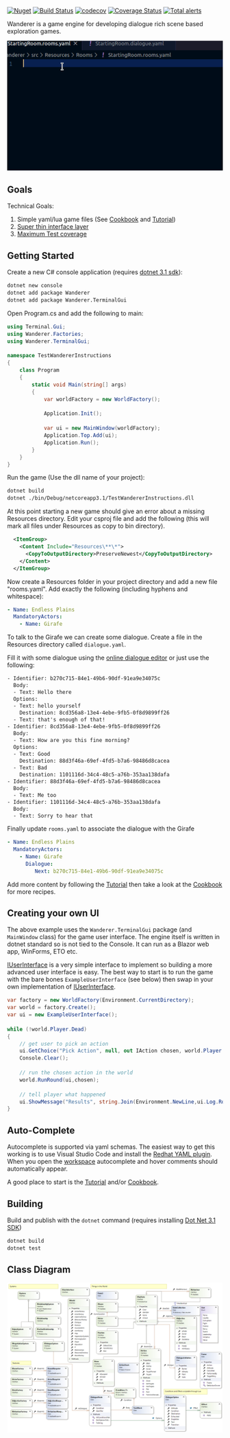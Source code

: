 [![Nuget](https://img.shields.io/nuget/v/Wanderer)](https://www.nuget.org/packages/Wanderer/) [![Build Status](https://travis-ci.com/tznind/Wanderer.svg?branch=master)](https://travis-ci.org/tznind/Wanderer) [![codecov](https://codecov.io/gh/tznind/Wanderer/branch/master/graph/badge.svg)](https://codecov.io/gh/tznind/Wanderer) [![Coverage Status](https://coveralls.io/repos/github/tznind/Wanderer/badge.svg?branch=master)](https://coveralls.io/github/tznind/Wanderer?branch=master) [![Total alerts](https://img.shields.io/lgtm/alerts/g/tznind/Wanderer.svg?logo=lgtm&logoWidth=18)](https://lgtm.com/projects/g/tznind/Wanderer/alerts/)

Wanderer is a game engine for developing dialogue rich scene based exploration games.

![Screenshot of development autocomple][coding]

## Goals

Technical Goals:

1. Simple yaml/lua game files (See [Cookbook] and [Tutorial])
2. [Super thin interface layer](./src/IUserinterface.cs)
3. [Maximum Test coverage](https://codecov.io/gh/tznind/Wanderer)

## Getting Started

Create a new C# console application (requires [dotnet 3.1 sdk](https://dotnet.microsoft.com/download)):

```bash
dotnet new console
dotnet add package Wanderer
dotnet add package Wanderer.TerminalGui
```

Open Program.cs and add the following to main:

```csharp
using Terminal.Gui;
using Wanderer.Factories;
using Wanderer.TerminalGui;

namespace TestWandererInstructions
{
    class Program
    {
        static void Main(string[] args)
        {
            var worldFactory = new WorldFactory();
            
            Application.Init();
                            
            var ui = new MainWindow(worldFactory);
            Application.Top.Add(ui);
            Application.Run();             
        }
    }
}
```

Run the game (Use the dll name of your project):

```bash
dotnet build
dotnet ./bin/Debug/netcoreapp3.1/TestWandererInstructions.dll
```

At this point starting a new game should give an error about a missing Resources directory.  Edit your csproj file and add the following (this will mark all files under Resources as copy to bin directory).

```xml
  <ItemGroup>
    <Content Include="Resources\**\*">
      <CopyToOutputDirectory>PreserveNewest</CopyToOutputDirectory>
    </Content>
  </ItemGroup>
```

Now create a Resources folder in your project directory and add a new file "rooms.yaml".  Add exactly the following (including hyphens and whitespace):

```yaml
- Name: Endless Plains
  MandatoryActors:
    - Name: Girafe
```

To talk to the Girafe we can create some dialogue.  Create a file in the Resources directory called `dialogue.yaml`.

Fill it with some dialogue using the [online dialogue editor](https://tznind.github.io/WandererTools/) or just use the following:

```
- Identifier: b270c715-84e1-49b6-90df-91ea9e34075c
  Body:
  - Text: Hello there
  Options:
  - Text: hello yourself
    Destination: 8cd356a8-13e4-4ebe-9fb5-0f8d9899ff26
  - Text: that's enough of that!
- Identifier: 8cd356a8-13e4-4ebe-9fb5-0f8d9899ff26
  Body:
  - Text: How are you this fine morning?
  Options:
  - Text: Good
    Destination: 88d3f46a-69ef-4fd5-b7a6-98486d8cacea
  - Text: Bad
    Destination: 1101116d-34c4-48c5-a76b-353aa138dafa
- Identifier: 88d3f46a-69ef-4fd5-b7a6-98486d8cacea
  Body:
  - Text: Me too
- Identifier: 1101116d-34c4-48c5-a76b-353aa138dafa
  Body:
  - Text: Sorry to hear that
```

Finally update `rooms.yaml` to associate the dialogue with the Girafe

```yaml
- Name: Endless Plains
  MandatoryActors:
    - Name: Girafe
      Dialogue:
         Next: b270c715-84e1-49b6-90df-91ea9e34075c
```


Add more content by following the [Tutorial] then take a look at the [Cookbook] for more recipes.

## Creating your own UI

The above example uses the `Wanderer.TerminalGui` package (and `MainWindow` class) for the game user interface.  The engine itself is written in dotnet standard so is not tied to the Console.  It can run as a Blazor web app, WinForms, ETO etc.

[IUserInterface] is a very simple interface to implement so building a more advanced user interface is easy.  The best way to start is to run the game with the bare bones `ExampleUserInterface` (see below) then swap in your own implementation of [IUserInterface].

```csharp
var factory = new WorldFactory(Environment.CurrentDirectory);
var world = factory.Create();
var ui = new ExampleUserInterface();

while (!world.Player.Dead)
{
    // get user to pick an action
    ui.GetChoice("Pick Action", null, out IAction chosen, world.Player.GetFinalActions().ToArray());
    Console.Clear();

    // run the chosen action in the world
    world.RunRound(ui,chosen);   

    // tell player what happened
    ui.ShowMessage("Results", string.Join(Environment.NewLine,ui.Log.RoundResults));
}
```

## Auto-Complete

Autocomplete is supported via yaml schemas.  The easiest way to get this working is to use Visual Studio Code and install the [Redhat YAML plugin](https://marketplace.visualstudio.com/items?itemName=redhat.vscode-yaml).  When you open the [workspace](./Wanderer.code-workspace) autocomplete and hover comments should automatically appear.

A good place to start is the [Tutorial] and/or [Cookbook].

## Building

Build and publish with the `dotnet` command (requires installing [Dot Net 3.1 SDK](https://dotnet.microsoft.com/download/dotnet-core/3.1))

```bash
dotnet build
dotnet test
```

## Class Diagram

![Overview of classes in game][classDiagram]

[classDiagram]: ./src/Overview.cd.png
[screenshot1]: ./src/Screen1.png
[screenshot2]: ./src/Screen2.png
[screenshot3]: ./src/Screen3.png
[gameplay]: ./src/gameplay.gif
[coding]: ./WandererCoding.gif
[Cookbook]: ./Cookbook.md
[Tutorial]: ./Resources.md
[Splash]: ./src/splash.png
[IUserInterface]: ./src/IUserInterface.cs
